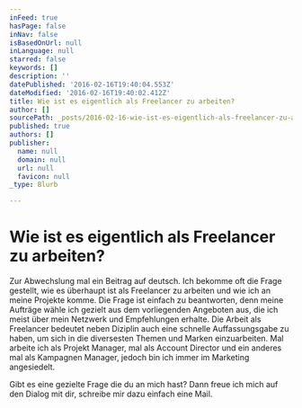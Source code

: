 ```yaml
---
inFeed: true
hasPage: false
inNav: false
isBasedOnUrl: null
inLanguage: null
starred: false
keywords: []
description: ''
datePublished: '2016-02-16T19:40:04.553Z'
dateModified: '2016-02-16T19:40:02.412Z'
title: Wie ist es eigentlich als Freelancer zu arbeiten?
author: []
sourcePath: _posts/2016-02-16-wie-ist-es-eigentlich-als-freelancer-zu-arbeiten.md
published: true
authors: []
publisher:
  name: null
  domain: null
  url: null
  favicon: null
_type: Blurb

---
```

# Wie ist es eigentlich als Freelancer zu arbeiten?

Zur Abwechslung mal ein Beitrag auf deutsch. Ich bekomme oft die Frage gestellt, wie es überhaupt ist als Freelancer zu arbeiten und wie ich an meine Projekte komme. Die Frage ist einfach zu beantworten, denn meine Aufträge wähle ich gezielt aus dem vorliegenden Angeboten aus, die ich meist über mein Netzwerk und Empfehlungen erhalte. Die Arbeit als Freelancer bedeutet neben Diziplin auch eine schnelle Auffassungsgabe zu haben, um sich in die diversesten Themen und Marken einzuarbeiten. Mal arbeite ich als Projekt Manager, mal als Account Director und ein anderes mal als Kampagnen Manager, jedoch bin ich immer im Marketing angesiedelt. 

Gibt es eine gezielte Frage die du an mich hast? Dann freue ich mich auf den Dialog mit dir, schreibe mir dazu einfach eine Mail.